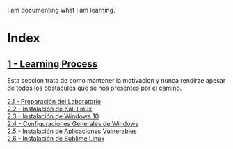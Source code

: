 I am documenting what I am learning.

# Index
## [1 - Learning Process](Learning%20Process)
Esta seccion trata de como mantener la motivacion y nunca rendirze apesar de todos los obstaculos que se nos presentes por el camino.

  [2.1 - Preparación del Laboratorio](https://youtu.be/ZBFu6hdFtiY)  
  [2.2 - Instalación de Kali Linux](https://youtu.be/RRrwG2AMcKo)  
  [2.3 - Instalación de Windows 10](https://youtu.be/vET-9-dqraM)  
  [2.4 - Configuraciones Generales de Windows](https://youtu.be/bCDvlfHMJ_o)  
  [2.5 - Instalación de Aplicaciones Vulnerables](https://youtu.be/3d5-cUjbmRw)  
  [2.6 - Instalación de Sublime Linux](https://youtu.be/PZw9GKqWbcE)
